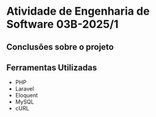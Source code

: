 # Atividade de Engenharia de Software 03B-2025/1

## Conclusões sobre o projeto

## Ferramentas Utilizadas

- PHP
- Laravel
- Eloquent
- MySQL
- cURL

